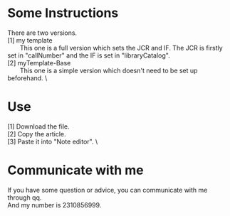 # Some Instructions
There are two versions. \
[1] my template \
&emsp;&emsp;This one is a full version which sets the JCR and IF. The JCR is firstly set in "callNumber" and the IF is set in "libraryCatalog". \
[2] myTemplate-Base \
&emsp;&emsp;This one is a simple version which doesn't need to be set up beforehand. \
    
# Use
[1] Download the file. \
[2] Copy the article. \
[3] Paste it into "Note editor". \

# Communicate with me
If you have some question or advice, you can communicate with me through qq. \
And my number is 2310856999.

